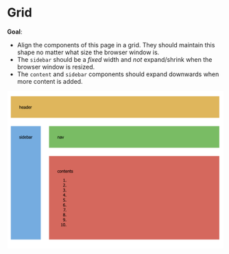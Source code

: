 # Grid

**Goal**:

- Align the components of this page in a grid. They should maintain this shape no matter what size the browser window is.
- The `sidebar` should be a _fixed_ width and _not_ expand/shrink when the browser window is resized.
- The `content` and `sidebar` components should expand downwards when more content is added.

![grid target](./grid.png)

